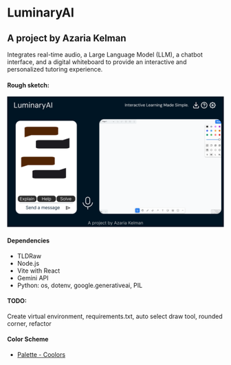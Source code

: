 # LuminaryAI
## A project by Azaria Kelman
Integrates real-time audio, a Large Language Model (LLM), a chatbot interface, and a digital whiteboard to provide an interactive and personalized tutoring experience.

#### Rough sketch:
![Figma](Figma.png)

#### Dependencies
- TLDRaw
- Node.js
- Vite with React
- Gemini API
- Python: os, dotenv, google.generativeai, PIL

#### TODO: 
Create virtual environment, requirements.txt, auto select draw tool, rounded corner, refactor 

#### Color Scheme
-  [Palette - Coolors](https://coolors.co/palette/001524-15616d-ffecd1-ff7d00-78290f)
